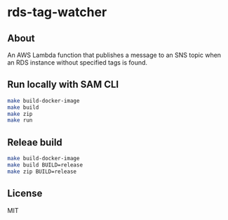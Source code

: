 # rds-tag-watcher

## About

An AWS Lambda function that publishes a message to an SNS topic when an RDS instance without specified tags is found.

## Run locally with SAM CLI

```sh
make build-docker-image
make build
make zip
make run
```

## Releae build

```sh
make build-docker-image
make build BUILD=release
make zip BUILD=release
```

## License

MIT
